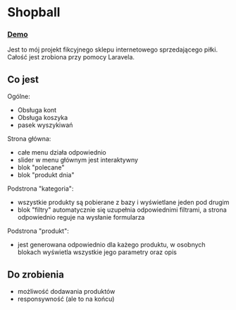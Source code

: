 # Shopball
### [ Demo ]

Jest to mój projekt fikcyjnego sklepu internetowego sprzedającego piłki. Całość jest zrobiona przy pomocy Laravela.

## Co jest

Ogólne:

- Obsługa kont
- Obsługa koszyka
- pasek wyszykiwań

Strona główna:

- całe menu działa odpowiednio
- slider w menu głównym jest interaktywny
- blok "polecane"
- blok "produkt dnia"

Podstrona "kategoria":

- wszystkie produkty są pobierane z bazy i wyświetlane jeden pod drugim
- blok "filtry" automatycznie się uzupełnia odpowiednimi filtrami, a strona odpowiednio reguje na wysłanie formularza

Podstrona "produkt":

- jest generowana odpowiednio dla każego produktu, w osobnych blokach wyświetla wszystkie jego parametry oraz opis


## Do zrobienia
- możliwość dodawania produktów
- responsywność (ale to na końcu)

 [ Demo ]: <http://shopball.epizy.com>
